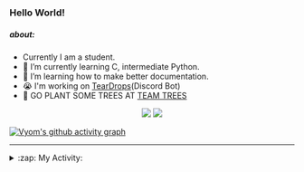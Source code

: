 ### Hello World!

##### about:
- Currently I am a student.
- 🌱 I’m currently learning C, intermediate Python.
- 🌱 I’m learning how to make better documentation.
- 😭 I'm working on [TearDrops](https://github.com/Vyvy-vi/TearDrops)(Discord Bot)
- 🌱 GO PLANT SOME TREES AT [TEAM TREES](https://teamtrees.org/)

<p align="center">
  <a href="https://twitter.com/Vyvy_viM"><img target="_blank" src="https://img.shields.io/badge/twitter%20@Vyvy_viM-0D95E8?style=for-the-badge&logo=twitter&logoColor=white"/></a> 
  <a href="https://vyvy-vi.github.io/portfolio"><img target="_blank" src="https://img.shields.io/badge/-I%27m_craving_for_open_source-green?style=for-the-badge&logo=github&logoColor=black"/></a> 
</p>

[![Vyom's github activity graph](https://activity-graph.herokuapp.com/graph?username=Vyvy-vi)](https://github.com/ashutosh00710/github-readme-activity-graph)

---
<details>
  <summary>:zap: My Activity:</summary>
  
<!--START_SECTION:waka-->
**I'm a Night 🦉** 

```text
🌞 Morning    27 commits     █░░░░░░░░░░░░░░░░░░░░░░░░   4.83% 
🌆 Daytime    144 commits    ██████░░░░░░░░░░░░░░░░░░░   25.76% 
🌃 Evening    238 commits    ██████████░░░░░░░░░░░░░░░   42.58% 
🌙 Night      150 commits    ██████░░░░░░░░░░░░░░░░░░░   26.83%

```
📅 **I'm Most Productive on Sunday** 

```text
Monday       93 commits     ████░░░░░░░░░░░░░░░░░░░░░   16.64% 
Tuesday      93 commits     ████░░░░░░░░░░░░░░░░░░░░░   16.64% 
Wednesday    70 commits     ███░░░░░░░░░░░░░░░░░░░░░░   12.52% 
Thursday     91 commits     ████░░░░░░░░░░░░░░░░░░░░░   16.28% 
Friday       34 commits     █░░░░░░░░░░░░░░░░░░░░░░░░   6.08% 
Saturday     77 commits     ███░░░░░░░░░░░░░░░░░░░░░░   13.77% 
Sunday       101 commits    ████░░░░░░░░░░░░░░░░░░░░░   18.07%

```


📊 **This Week I Spent My Time On** 

```text
🔥 Editors: 
Vim                      13 hrs 24 mins      █████████████████████████   100.0%

🐱‍💻 Projects: 
Shepherd-bot             7 hrs 29 mins       ██████████████░░░░░░░░░░░   55.95% 
Praise-Bot-Discord       2 hrs 31 mins       ████░░░░░░░░░░░░░░░░░░░░░   18.87% 
MLH-bot                  2 hrs 13 mins       ████░░░░░░░░░░░░░░░░░░░░░   16.59% 
TEC-Discord-Automation   29 mins             █░░░░░░░░░░░░░░░░░░░░░░░░   3.72% 
hacktoberfest-practice   24 mins             ░░░░░░░░░░░░░░░░░░░░░░░░░   3.08%

```


 Last Updated on 08/07/2021
<!--END_SECTION:waka-->
</details>
